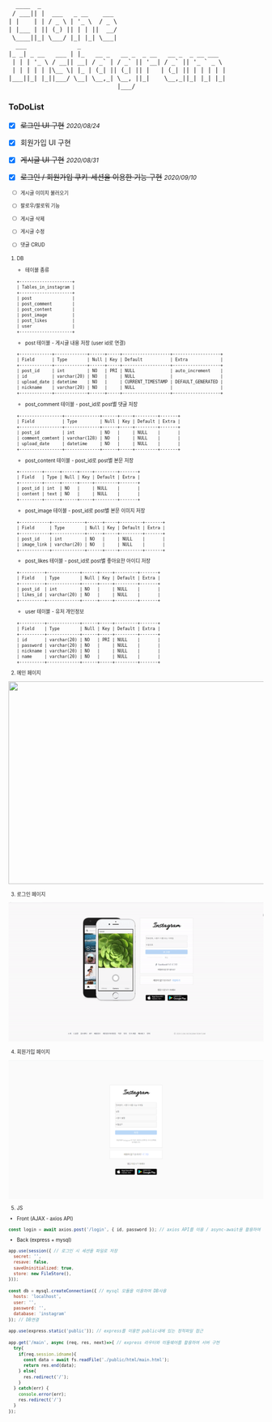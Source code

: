 ```
  ____  _
 / ___|| |  ___   _ __    ___
| |    | | / _ \ | '_ \  / _ \
| |___ | || (_) || | | ||  __/
 \____||_| \___/ |_| |_| \___|
  ___              _
|_ _| _ __   ___ | |_   __ _   __ _  _ __   __ _  _ __ ___
 | | | '_ \ / __|| __| / _` | / _` || '__| / _` || '_ ` _ \
 | | | | | |\__ \| |_ | (_| || (_| || |   | (_| || | | | | |
|___||_| |_||___/ \__| \__,_| \__, ||_|    \__,_||_| |_| |_|
                              |___/

```

### ToDoList

  - [x] ~~로그인 UI 구현~~  <small>*2020/08/24*</small>
  - [x] 회원가입 UI 구현
  - [x] ~~게시글 UI 구현~~  <small>*2020/08/31*</small>
  - [x] ~~로그인 / 회원가입 쿠키-세션을 이용한 기능 구현~~ <small>*2020/09/10*<small>
  - [ ] 게시글 이미지 불러오기
  - [ ] 팔로우/팔로워 기능
  - [ ] 게시글 삭제
  - [ ] 게시글 수정
  - [ ] 댓글 CRUD


1. DB
   - 테이블 종류
   ```
   +---------------------+
   | Tables_in_instagram |
   +---------------------+
   | post                |
   | post_comment        |
   | post_content        |
   | post_image          |
   | post_likes          |
   | user                |
   +---------------------+
   ```

   - post 테이블 - 게시글 내용 저장 (user id로 연결)
   ```
   +-------------+-------------+------+-----+-------------------+-------------------+
   | Field       | Type        | Null | Key | Default           | Extra             |
   +-------------+-------------+------+-----+-------------------+-------------------+
   | post_id     | int         | NO   | PRI | NULL              | auto_increment    |
   | id          | varchar(20) | NO   |     | NULL              |                   |
   | upload_date | datetime    | NO   |     | CURRENT_TIMESTAMP | DEFAULT_GENERATED |
   | nickname    | varchar(20) | NO   |     | NULL              |                   |
   +-------------+-------------+------+-----+-------------------+-------------------+
   ```

   - post_comment 테이블 - post_id로 post별 댓글 저장
   ```
   +-----------------+--------------+------+-----+---------+-------+
   | Field           | Type         | Null | Key | Default | Extra |
   +-----------------+--------------+------+-----+---------+-------+
   | post_id         | int          | NO   |     | NULL    |       |
   | comment_comtent | varchar(128) | NO   |     | NULL    |       |
   | upload_date     | datetime     | NO   |     | NULL    |       |
   +-----------------+--------------+------+-----+---------+-------+
   ```

   - post_content 테이블 - post_id로 post별 본문 저장
   ```
   +---------+------+------+-----+---------+-------+
   | Field   | Type | Null | Key | Default | Extra |
   +---------+------+------+-----+---------+-------+
   | post_id | int  | NO   |     | NULL    |       |
   | content | text | NO   |     | NULL    |       |
   +---------+------+------+-----+---------+-------+
   ```
   
   - post_image 테이블 - post_id로 post별 본문 이미지 저장
   ```
   +------------+-------------+------+-----+---------+-------+
   | Field      | Type        | Null | Key | Default | Extra |
   +------------+-------------+------+-----+---------+-------+
   | post_id    | int         | NO   |     | NULL    |       |
   | image_link | varchar(20) | NO   |     | NULL    |       |
   +------------+-------------+------+-----+---------+-------+
   ```
   
   - post_likes 테이블 - post_id로 post별 좋아요한 아이디 저장
   ```
   +----------+-------------+------+-----+---------+-------+
   | Field    | Type        | Null | Key | Default | Extra |
   +----------+-------------+------+-----+---------+-------+
   | post_id  | int         | NO   |     | NULL    |       |
   | likes_id | varchar(20) | NO   |     | NULL    |       |
   +----------+-------------+------+-----+---------+-------+
   ```

   - user 테이블 - 유저 개인정보
   ```
   +----------+-------------+------+-----+---------+-------+
   | Field    | Type        | Null | Key | Default | Extra |
   +----------+-------------+------+-----+---------+-------+
   | id       | varchar(20) | NO   | PRI | NULL    |       |
   | password | varchar(20) | NO   |     | NULL    |       |
   | nickname | varchar(20) | NO   |     | NULL    |       |
   | name     | varchar(20) | NO   |     | NULL    |       |
   +----------+-------------+------+-----+---------+-------+
   ```

2. 메인 페이지

  <img src="./images/메인페이지.gif" width="600px;" height="400px">

3. 로그인 페이지

  <img src="./images/loginPage.gif" width="600px;">

4. 회원가입 페이지

  <img src="./images/회원가입.PNG" width="600px;">

5. JS

 - Front (AJAX - axios API)

```javascript
const login = await axios.post('/login', { id, password }); // axios API를 이용 / async-await을 활용하여 비동기 환경에서 동기처리
```

 - Back (express + mysql)

```javascript
app.use(session({ // 로그인 시 세션을 파일로 저장
  secret: '', 
  resave: false, 
  saveUninitialized: true,
  store: new FileStore(),
}));

const db = mysql.createConnection({ // mysql 모듈을 이용하여 DB사용
  hosts: 'localhost',
  user: '',
  password: '',
  database: 'instagram'
}); // DB연결

app.use(express.static('public')); // express를 이용한 public내에 있는 정적파일 접근

app.get('/main', async (req, res, next)=>{ // express 라우터와 미들웨어를 활용하여 서버 구현 
  try{
    if(req.session.idname){
      const data = await fs.readFile('./public/html/main.html');
      return res.end(data);
    } else{
      res.redirect('/');
    }
  } catch(err) {
    console.error(err);
    res.redirect('/')
  }
});

```
